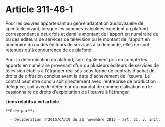 # Article 311-46-1

Pour les œuvres appartenant au genre adaptation audiovisuelle de spectacle vivant, lorsque les sommes calculées excèdent un
plafond correspondant à deux fois et demi le montant de l'apport en numéraire du ou des éditeurs de services de télévision ou
le montant de l'apport en numéraire du ou des éditeurs de services à la demande, elles ne sont retenues qu'à concurrence de
ce plafond.

Pour la détermination du plafond, sont également pris en compte les apports en numéraire provenant d'un ou plusieurs éditeurs
de services de télévision établis à l'étranger réalisés sous forme de contrats d'achat de droits de diffusion conclus avant
la date d'achèvement de l'œuvre. Le contrat peut être conclu soit directement avec l'entreprise de production déléguée, soit
avec le détenteur du mandat de commercialisation ou le cessionnaire de droits d'exploitation de l'œuvre à l'étranger.

**Liens relatifs à cet article**

	**Créé par**:

	  - Délibération n°2015/CA/19 du 26 novembre 2015 - art. 21, v. init.
